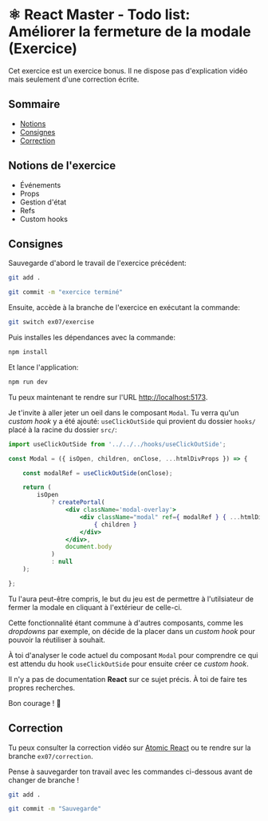 # ⚛️ React Master - Todo list: Améliorer la fermeture de la modale (Exercice)

Cet exercice est un exercice bonus. Il ne dispose pas d'explication vidéo mais seulement d'une correction écrite.

## Sommaire

<!-- no toc -->
*   [Notions](#notions-de-lexercice)
*   [Consignes](#consignes)
*   [Correction](#correction)

## Notions de l'exercice

*   Événements
*   Props
*   Gestion d'état
*   Refs
*   Custom hooks

## Consignes

Sauvegarde d'abord le travail de l'exercice précédent:

```bash
git add .
```

```bash
git commit -m "exercice terminé"
```

Ensuite, accède à la branche de l'exercice en exécutant la commande:

```bash
git switch ex07/exercise
```

Puis installes les dépendances avec la commande:

```bash
npm install
```

Et lance l'application:

```bash
npm run dev
```

Tu peux maintenant te rendre sur l'URL <http://localhost:5173>.

Je t'invite à aller jeter un oeil dans le composant `Modal`. Tu verra qu'un _custom hook_ y a été ajouté: `useClickOutSide` qui provient du dossier `hooks/` placé à la racine du dossier `src/`:

```jsx
import useClickOutSide from '../../../hooks/useClickOutSide';

const Modal = ({ isOpen, children, onClose, ...htmlDivProps }) => {

	const modalRef = useClickOutSide(onClose);

	return (
		isOpen
			? createPortal(
				<div className='modal-overlay'>
					<div className="modal" ref={ modalRef } { ...htmlDivProps }>
						{ children }
					</div>
				</div>,
				document.body
			)
			: null
	);

};
```

Tu l'aura peut-être compris, le but du jeu est de permettre à l'utilsiateur de fermer la modale en cliquant à l'extérieur de celle-ci.

Cette fonctionnalité étant commune à d'autres composants, comme les _dropdowns_ par exemple, on décide de la placer dans un _custom hook_ pour pouvoir la réutiliser à souhait.

À toi d'analyser le code actuel du composant `Modal` pour comprendre ce qui est attendu du hook `useClickOutSide` pour ensuite créer ce _custom hook_.

Il n'y a pas de documentation **React** sur ce sujet précis. À toi de faire tes propres recherches.

Bon courage ! 💪

## Correction

Tu peux consulter la correction vidéo sur [Atomic React](https://atomic-react.com) ou te rendre sur la branche `ex07/correction`.

Pense à sauvegarder ton travail avec les commandes ci-dessous avant de changer de branche !

```bash
git add .
```

```bash
git commit -m "Sauvegarde"
```
